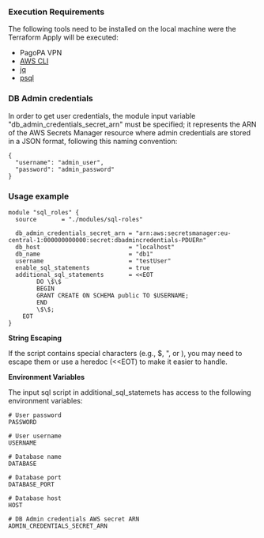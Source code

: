 
### Execution Requirements

The following tools need to be installed on the local machine were the Terraform Apply will be executed:
* PagoPA VPN
* [AWS CLI](https://aws.amazon.com/it/cli/)
* [jq](https://jqlang.github.io/jq/)
* [psql](https://www.postgresql.org/docs/current/app-psql.html)

### DB Admin credentials

In order to get user credentials, the module input variable "db_admin_credentials_secret_arn" must be specified;
it represents the ARN of the AWS Secrets Manager resource where admin credentials are stored in a JSON format, following this naming convention:

```
{
  "username": "admin_user",
  "password": "admin_password"
}
```

### Usage example

```
module "sql_roles" {
  source       = "./modules/sql-roles"
  
  db_admin_credentials_secret_arn = "arn:aws:secretsmanager:eu-central-1:000000000000:secret:dbadmincredentials-PDUERn"
  db_host                         = "localhost"
  db_name                         = "db1"
  username                        = "testUser"
  enable_sql_statements           = true
  additional_sql_statements       = <<EOT
        DO \$\$
        BEGIN
        GRANT CREATE ON SCHEMA public TO $USERNAME;
        END
        \$\$;
    EOT
}
```

<b>String Escaping</b>

If the script contains special characters (e.g., $, ", or \), you may need to escape them or use a heredoc (<<EOT) to make it easier to handle.

<b>Environment Variables</b>

The input sql script in additional_sql_statemets has access to the following environment variables:
```
# User password
PASSWORD

# User username 
USERNAME

# Database name
DATABASE

# Database port
DATABASE_PORT

# Database host
HOST

# DB Admin credentials AWS secret ARN
ADMIN_CREDENTIALS_SECRET_ARN
```